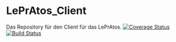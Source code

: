 # LePrAtos_Client
Das Repository für den Client für das LePrAtos.
[![Coverage Status](https://coveralls.io/repos/PascalHonegger/LePrAtos_Client/badge.svg?branch=master&service=github)](https://coveralls.io/github/PascalHonegger/LePrAtos_Client?branch=master)
[![Build Status](https://travis-ci.org/PascalHonegger/LePrAtos_Client.svg)](https://travis-ci.org/PascalHonegger/LePrAtos_Client)
